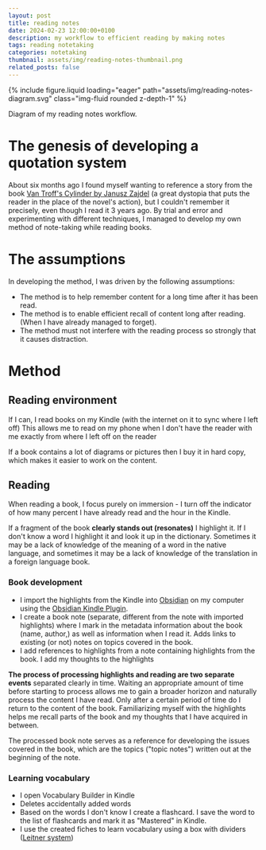 ```yaml
---
layout: post
title: reading notes
date: 2024-02-23 12:00:00+0100
description: my workflow to efficient reading by making notes
tags: reading notetaking
categories: notetaking
thumbnail: assets/img/reading-notes-thumbnail.png
related_posts: false
---
```


{% include figure.liquid loading="eager" path="assets/img/reading-notes-diagram.svg" class="img-fluid rounded z-depth-1" %}

<div class="caption">
    Diagram of my reading notes workflow.
</div>

# The genesis of developing a quotation system

About six months ago I found myself wanting to reference a story from the book [Van Troff's Cylinder by Janusz Zajdel](https://en.wikipedia.org/wiki/Van_Troff's_Cylinder) (a great dystopia that puts the reader in the place of the novel's action), but I couldn't remember it precisely, even though I read it 3 years ago. By trial and error and experimenting with different techniques, I managed to develop my own method of note-taking while reading books.

# The assumptions

In developing the method, I was driven by the following assumptions:
- The method is to help remember content for a long time after it has been read.
- The method is to enable efficient recall of content long after reading. (When I have already managed to forget).
- The method must not interfere with the reading process so strongly that it causes distraction.

# Method

## Reading environment

If I can, I read books on my Kindle (with the internet on it to sync where I left off) This allows me to read on my phone when I don't have the reader with me exactly from where I left off on the reader

If a book contains a lot of diagrams or pictures then I buy it in hard copy, which makes it easier to work on the content.

## Reading

When reading a book, I focus purely on immersion - I turn off the indicator of how many percent I have already read and the hour in the Kindle. 

If a fragment of the book **clearly stands out (resonates)** I highlight it. If I don't know a word I highlight it and look it up in the dictionary. Sometimes it may be a lack of knowledge of the meaning of a word in the native language, and sometimes it may be a lack of knowledge of the translation in a foreign language book.

### Book development

- I import the highlights from the Kindle into [Obsidian](https://obsidian.md/) on my computer using the [Obsidian Kindle Plugin](https://github.com/hadynz/obsidian-kindle-plugin).
- I create a book note (separate, different from the note with imported highlights) where I mark in the metadata information about the book (name, author,) as well as information when I read it. Adds links to existing (or not) notes on topics covered in the book.
- I add references to highlights from a note containing highlights from the book. I add my thoughts to the highlights

**The process of processing highlights and reading are two separate events** separated clearly in time. Waiting an appropriate amount of time before starting to process allows me to gain a broader horizon and naturally process the content I have read. Only after a certain period of time do I return to the content of the book. Familiarizing myself with the highlights helps me recall parts of the book and my thoughts that I have acquired in between. 

The processed book note serves as a reference for developing the issues covered in the book, which are the topics ("topic notes") written out at the beginning of the note.

### Learning vocabulary

- I open Vocabulary Builder in Kindle
- Deletes accidentally added words
- Based on the words I don't know I create a flashcard. I save the word to the list of flashcards and mark it as "Mastered" in Kindle.
- I use the created fiches to learn vocabulary using a box with dividers ([Leitner system](https://en.wikipedia.org/wiki/Leitner_system))